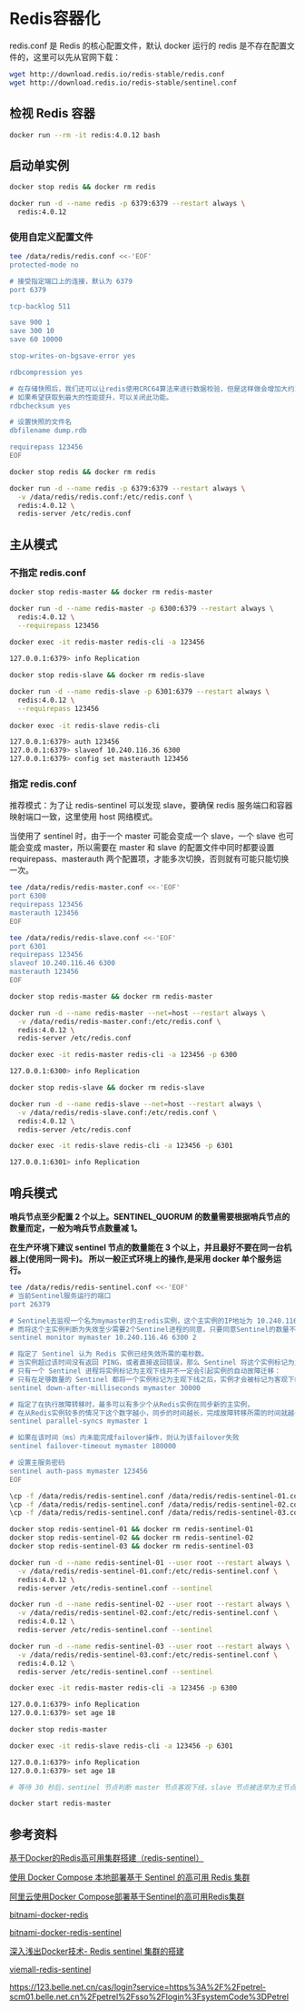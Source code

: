 # Redis容器化

redis.conf 是 Redis 的核心配置文件，默认 docker 运行的 redis 是不存在配置文件的，这里可以先从官网下载：

```sh
wget http://download.redis.io/redis-stable/redis.conf
wget http://download.redis.io/redis-stable/sentinel.conf
```

## 检视 Redis 容器

```sh
docker run --rm -it redis:4.0.12 bash
```

## 启动单实例

```sh
docker stop redis && docker rm redis

docker run -d --name redis -p 6379:6379 --restart always \
  redis:4.0.12
```

### 使用自定义配置文件

```sh
tee /data/redis/redis.conf <<-'EOF'
protected-mode no

# 接受指定端口上的连接，默认为 6379
port 6379

tcp-backlog 511

save 900 1
save 300 10
save 60 10000

stop-writes-on-bgsave-error yes

rdbcompression yes

# 在存储快照后，我们还可以让redis使用CRC64算法来进行数据校验，但是这样做会增加大约10%的性能消耗，
# 如果希望获取到最大的性能提升，可以关闭此功能。
rdbchecksum yes

# 设置快照的文件名
dbfilename dump.rdb

requirepass 123456
EOF

docker stop redis && docker rm redis

docker run -d --name redis -p 6379:6379 --restart always \
  -v /data/redis/redis.conf:/etc/redis.conf \
  redis:4.0.12 \
  redis-server /etc/redis.conf
```

## 主从模式

### 不指定 redis.conf

```sh
docker stop redis-master && docker rm redis-master

docker run -d --name redis-master -p 6300:6379 --restart always \
  redis:4.0.12 \
  --requirepass 123456
  
docker exec -it redis-master redis-cli -a 123456

127.0.0.1:6379> info Replication

docker stop redis-slave && docker rm redis-slave

docker run -d --name redis-slave -p 6301:6379 --restart always \
  redis:4.0.12 \
  --requirepass 123456
  
docker exec -it redis-slave redis-cli

127.0.0.1:6379> auth 123456
127.0.0.1:6379> slaveof 10.240.116.36 6300
127.0.0.1:6379> config set masterauth 123456
```

### 指定 redis.conf

推荐模式：为了让 redis-sentinel 可以发现 slave，要确保 redis 服务端口和容器映射端口一致，这里使用 host 网络模式。

当使用了 sentinel 时，由于一个 master 可能会变成一个 slave，一个 slave 也可能会变成 master，所以需要在 master 和 slave 的配置文件中同时都要设置 requirepass、masterauth 两个配置项，才能多次切换，否则就有可能只能切换一次。

```sh
tee /data/redis/redis-master.conf <<-'EOF'
port 6300
requirepass 123456
masterauth 123456
EOF

tee /data/redis/redis-slave.conf <<-'EOF'
port 6301
requirepass 123456
slaveof 10.240.116.46 6300
masterauth 123456
EOF

docker stop redis-master && docker rm redis-master

docker run -d --name redis-master --net=host --restart always \
  -v /data/redis/redis-master.conf:/etc/redis.conf \
  redis:4.0.12 \
  redis-server /etc/redis.conf

docker exec -it redis-master redis-cli -a 123456 -p 6300

127.0.0.1:6300> info Replication

docker stop redis-slave && docker rm redis-slave

docker run -d --name redis-slave --net=host --restart always \
  -v /data/redis/redis-slave.conf:/etc/redis.conf \
  redis:4.0.12 \
  redis-server /etc/redis.conf

docker exec -it redis-slave redis-cli -a 123456 -p 6301

127.0.0.1:6301> info Replication
```

## 哨兵模式

**哨兵节点至少配置 2 个以上。SENTINEL_QUORUM 的数量需要根据哨兵节点的数量而定，一般为哨兵节点数量减 1。**

**在生产环境下建议 sentinel 节点的数量能在 3 个以上，并且最好不要在同一台机器上(使用同一网卡)。 所以一般正式环境上的操作,是采用 docker 单个服务运行。**

```sh
tee /data/redis/redis-sentinel.conf <<-'EOF'
# 当前Sentinel服务运行的端口
port 26379

# Sentinel去监视一个名为mymaster的主redis实例，这个主实例的IP地址为 10.240.116.46，端口号为 6300，
# 而将这个主实例判断为失效至少需要2个Sentinel进程的同意，只要同意Sentinel的数量不达标，自动failover就不会执行
sentinel monitor mymaster 10.240.116.46 6300 2

# 指定了 Sentinel 认为 Redis 实例已经失效所需的毫秒数。
# 当实例超过该时间没有返回 PING，或者直接返回错误，那么 Sentinel 将这个实例标记为主观下线。
# 只有一个 Sentinel 进程将实例标记为主观下线并不一定会引起实例的自动故障迁移：
# 只有在足够数量的 Sentinel 都将一个实例标记为主观下线之后，实例才会被标记为客观下线，这时自动故障迁移才会执行
sentinel down-after-milliseconds mymaster 30000

# 指定了在执行故障转移时，最多可以有多少个从Redis实例在同步新的主实例，
# 在从Redis实例较多的情况下这个数字越小，同步的时间越长，完成故障转移所需的时间就越长
sentinel parallel-syncs mymaster 1

# 如果在该时间（ms）内未能完成failover操作，则认为该failover失败
sentinel failover-timeout mymaster 180000

# 设置主服务密码
sentinel auth-pass mymaster 123456
EOF

\cp -f /data/redis/redis-sentinel.conf /data/redis/redis-sentinel-01.conf
\cp -f /data/redis/redis-sentinel.conf /data/redis/redis-sentinel-02.conf
\cp -f /data/redis/redis-sentinel.conf /data/redis/redis-sentinel-03.conf

docker stop redis-sentinel-01 && docker rm redis-sentinel-01
docker stop redis-sentinel-02 && docker rm redis-sentinel-02
docker stop redis-sentinel-03 && docker rm redis-sentinel-03

docker run -d --name redis-sentinel-01 --user root --restart always \
  -v /data/redis/redis-sentinel-01.conf:/etc/redis-sentinel.conf \
  redis:4.0.12 \
  redis-server /etc/redis-sentinel.conf --sentinel

docker run -d --name redis-sentinel-02 --user root --restart always \
  -v /data/redis/redis-sentinel-02.conf:/etc/redis-sentinel.conf \
  redis:4.0.12 \
  redis-server /etc/redis-sentinel.conf --sentinel

docker run -d --name redis-sentinel-03 --user root --restart always \
  -v /data/redis/redis-sentinel-03.conf:/etc/redis-sentinel.conf \
  redis:4.0.12 \
  redis-server /etc/redis-sentinel.conf --sentinel

docker exec -it redis-master redis-cli -a 123456 -p 6300

127.0.0.1:6379> info Replication
127.0.0.1:6379> set age 18

docker stop redis-master

docker exec -it redis-slave redis-cli -a 123456 -p 6301

127.0.0.1:6379> info Replication
127.0.0.1:6379> set age 18

# 等待 30 秒后，sentinel 节点判断 master 节点客观下线，slave 节点被选举为主节点。

docker start redis-master
```

## 参考资料

[基于Docker的Redis高可用集群搭建（redis-sentinel）](https://cloud.tencent.com/developer/article/1343834)

[使用 Docker Compose 本地部署基于 Sentinel 的高可用 Redis 集群](https://juejin.im/post/5a9bce1a518825557f005e92)

[阿里云使用Docker Compose部署基于Sentinel的高可用Redis集群](https://yq.aliyun.com/articles/57953)

[bitnami-docker-redis](https://hub.docker.com/r/bitnami/redis)

[bitnami-docker-redis-sentinel](https://hub.docker.com/r/bitnami/redis-sentinel/)

[深入浅出Docker技术- Redis sentinel 集群的搭建](http://www.dczou.com/viemall/837.html)

[viemall-redis-sentinel](https://gitee.com/gz-tony/viemall-dubbo/tree/master/viemall-docekr/compose/redis-sentinel)

https://123.belle.net.cn/cas/login?service=https%3A%2F%2Fpetrel-scm01.belle.net.cn%2Fpetrel%2Fsso%2Flogin%3FsystemCode%3DPetrel
